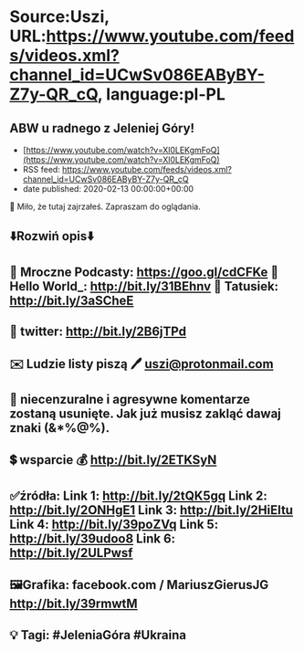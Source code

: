 # Source:Uszi, URL:https://www.youtube.com/feeds/videos.xml?channel_id=UCwSv086EAByBY-Z7y-QR_cQ, language:pl-PL

## ABW u radnego z Jeleniej Góry!
 - [https://www.youtube.com/watch?v=Xl0LEKgmFoQ](https://www.youtube.com/watch?v=Xl0LEKgmFoQ)
 - RSS feed: https://www.youtube.com/feeds/videos.xml?channel_id=UCwSv086EAByBY-Z7y-QR_cQ
 - date published: 2020-02-13 00:00:00+00:00

🤪 Miło, że tutaj zajrzałeś.  Zapraszam do oglądania.

⬇️Rozwiń opis⬇️
-------------------------------------------------------------
👀 Mroczne Podcasty: https://goo.gl/cdCFKe
👀 Hello World_: http://bit.ly/31BEhnv
👀 Tatusiek: http://bit.ly/3aSCheE
-------------------------------------------------------------
👀 twitter: http://bit.ly/2B6jTPd
-------------------------------------------------------------
✉️ Ludzie listy piszą 
🖊️ uszi@protonmail.com
-------------------------------------------------------------
👺 niecenzuralne i agresywne komentarze zostaną usunięte.  Jak już musisz zakląć dawaj znaki (&*%@%).
-------------------------------------------------------------
💲 wsparcie
💰 http://bit.ly/2ETKSyN
-------------------------------------------------------------
✅źródła:
Link 1:                   http://bit.ly/2tQK5gq
Link 2:                   http://bit.ly/2ONHgE1
Link 3:                   http://bit.ly/2HiEItu
Link 4:                   http://bit.ly/39poZVq
Link 5:                   http://bit.ly/39udoo8
Link 6:                   http://bit.ly/2ULPwsf
-------------------------------------------------------------
🖼Grafika: 
facebook.com / MariuszGierusJG
http://bit.ly/39rmwtM
-------------------------------------------------------------
💡 Tagi: #JeleniaGóra #Ukraina
-------------------------------------------------------------


